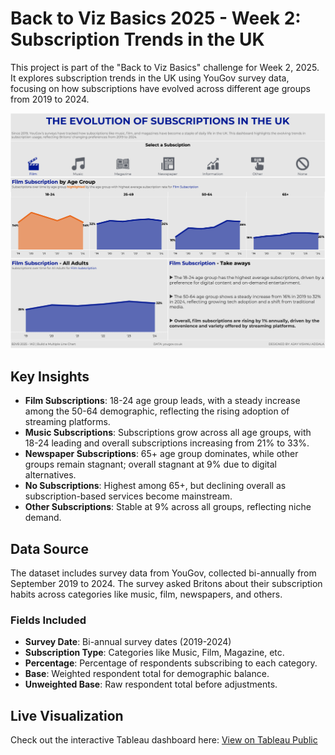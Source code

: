 # Back to Viz Basics 2025 - Week 2: Subscription Trends in the UK

This project is part of the "Back to Viz Basics" challenge for Week 2, 2025. It explores subscription trends in the UK using YouGov survey data, focusing on how subscriptions have evolved across different age groups from 2019 to 2024.

![Snapshot of Visualization](Snapshot.png)

## Key Insights
- **Film Subscriptions**: 18-24 age group leads, with a steady increase among the 50-64 demographic, reflecting the rising adoption of streaming platforms.
- **Music Subscriptions**: Subscriptions grow across all age groups, with 18-24 leading and overall subscriptions increasing from 21% to 33%.
- **Newspaper Subscriptions**: 65+ age group dominates, while other groups remain stagnant; overall stagnant at 9% due to digital alternatives.
- **No Subscriptions**: Highest among 65+, but declining overall as subscription-based services become mainstream.
- **Other Subscriptions**: Stable at 9% across all groups, reflecting niche demand.

## Data Source
The dataset includes survey data from YouGov, collected bi-annually from September 2019 to 2024. The survey asked Britons about their subscription habits across categories like music, film, newspapers, and others.

### Fields Included
- **Survey Date**: Bi-annual survey dates (2019-2024)
- **Subscription Type**: Categories like Music, Film, Magazine, etc.
- **Percentage**: Percentage of respondents subscribing to each category.
- **Base**: Weighted respondent total for demographic balance.
- **Unweighted Base**: Raw respondent total before adjustments.

## Live Visualization
Check out the interactive Tableau dashboard here: [View on Tableau Public](<Your-Tableau-Link>)
